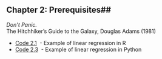 ## Chapter 2: Prerequisites##

*Don’t Panic.*  
The Hitchhiker’s Guide to the Galaxy, Douglas Adams (1981)  


- [Code 2.1](https://github.com/astrobayes/BMAD/blob/master/chapter_2/code_2.1.R)  - Example of linear regression in R  
- [Code 2.3](https://github.com/astrobayes/BMAD/blob/master/chapter_2/code_2.3.py)  - Example of linear regression in Python  

